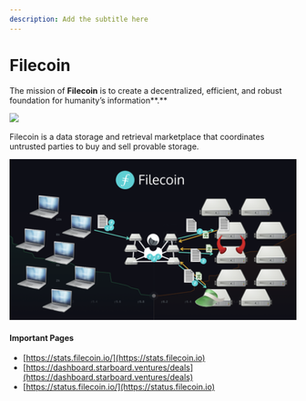 ```yaml
---
description: Add the subtitle here
---
```


# Filecoin

The mission of **Filecoin** is to create a decentralized, efficient, and robust foundation for humanity’s information**.**

![](https://lh4.googleusercontent.com/OX3\_r64M0C6jSJantF8W3Xovw8lywU6njHSygtJNxfIpCG1523NZQj2O9WSapLqhOLJIvOc\_V6yGPIL7qELLeCSGHFpwtjTVNFsDC9fx30vH7rMnRTiRhYbq8MrXQtEWBlm0Rj4724Js)

Filecoin is a data storage and retrieval marketplace that coordinates untrusted parties to buy and sell provable storage.

![](<../.gitbook/assets/image (1).png>)

#### Important Pages

* [https://stats.filecoin.io/](https://stats.filecoin.io)
* [https://dashboard.starboard.ventures/deals](https://dashboard.starboard.ventures/deals)
* [https://status.filecoin.io/](https://status.filecoin.io)
